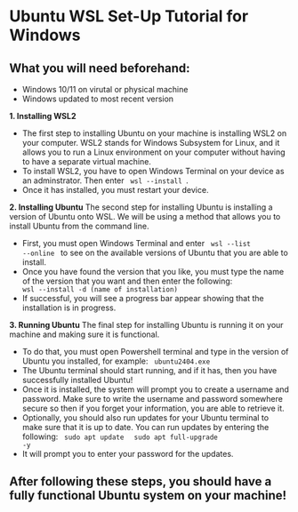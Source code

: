 # Ubuntu WSL Set-Up Tutorial for Windows

## What you will need beforehand: 
- Windows 10/11 on virutal or physical machine
- Windows updated to most recent version

**1. Installing WSL2**
- The first step to installing Ubuntu on your machine is installing WSL2 on your computer. WSL2 stands for Windows Subsystem for Linux, and it allows you to run a Linux environment on your computer without having to have a separate virtual machine.
- To install WSL2, you have to open Windows Terminal on your device as an adminstrator. Then enter <code> wsl --install </code>. 
- Once it has installed, you must restart your device.
  
**2. Installing Ubuntu**
The second step for installing Ubuntu is installing a version of Ubuntu onto WSL. We will be using a method that allows you to install Ubuntu from the command line. 
- First, you must open Windows Terminal and enter <code> wsl --list --online </code> to see on the available versions of Ubuntu that you are able to install.
- Once you have found the version that you like, you must type the name of the version that you want and then enter the following: <code> wsl --install -d (name of installation) </code>
- If successful, you will see a progress bar appear showing that the installation is in progress.

**3. Running Ubuntu**
The final step for installing Ubuntu is running it on your machine and making sure it is functional. 
- To do that, you must open Powershell terminal and type in the version of Ubuntu you installed, for example: <code> ubuntu2404.exe </code>
- The Ubuntu terminal should start running, and if it has, then you have successfully installed Ubuntu!
- Once it is installed, the system will prompt you to create a username and password. Make sure to write the username and password somewhere secure so then if you forget your information, you are able to retrieve it.
- Optionally, you should also run updates for your Ubuntu terminal to make sure that it is up to date. You can run updates by entering the following:
<code> sudo apt update </code>
<code> sudo apt full-upgrade -y </code>
- It will prompt you to enter your password for the updates.

## After following these steps, you should have a fully functional Ubuntu system on your machine!

